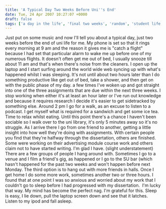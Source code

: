 ```yaml
---
title: 'A Typical Day Two Weeks Before Uni''s End'
date: Tue, 24 Apr 2007 10:27:07 +0000
draft: false
tags: ['a day in the life', 'final two weeks', 'random', 'student life', 'university']
---
```


Just put on some music and now I'll tell you about a typical day, just two weeks before the end of uni life for me. My phone is set so that it rings every morning at 9 am and the reason it gives me is "catch a flight" because I had set that particular alarm to wake me up before one of my numerous flights. It doesn't often get me out of bed, I usually snooze till about 11 am and that's when there's noise from the cleaners. I open up the laptop and I start surfing around the world wide web syncing up with what's happened whilst I was sleeping. It's not until about two hours later than I do something productive like get out of bed, take a shower, and then get on with the public phase of my day. a few times I've woken up and got straight into one of the three assignments that are due within the next three weeks. I stop working when either it's at least an hour later or I've run out knowledge and because it requires research I decide it's easier to get sidetracked by something else. Around 2 pm I go for a walk, as an excuse to listen to a podcast. I get myself what is required for a sandwich and get some ice tea. Time to relax whilst eating. Until this point there's a chance I haven't been sociable so I walk over to the uni library, it's only 5 minutes away so it's no struggle. As I arrive there I go from one friend to another, getting a little insight into how well they're doing with assignments. With certain people you find that they're halfway through the dissertation, others are finished. Some were working on their advertising module course work and others claim not to have started writing. I'm glad I have. (slight understatement) There are a few groups of people I hang around with. Sometimes I go to a venue and I film a friend's gig, as happened or I go to the SU bar (which hasn't happened for the past two weeks and won't happen before next Monday. The third option is to hang out with more friends in halls. Once I get home I do some more work, sometimes another two or three hours. I found that at one point I was so anxious and worried about my work that I couldn't go to sleep before I had progressed with my dissertation.  I'm lucky that way. My mind has become the perfect nag. I'm grateful for this. Sleep is easy, I lie down, pull the laptop screen down and see that it latches. Listen to my ipod and fall asleep.